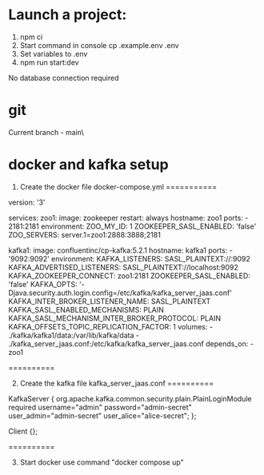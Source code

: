 # Launch a project:

1.  npm ci
2.  Start command in console cp .example.env .env
3.  Set variables to .env
4.  npm run start:dev

No database connection required

# git

Current branch - main\

# docker and kafka setup

1. Create the docker file docker-compose.yml
===========

version: '3'

services:
  zoo1:
    image: zookeeper
    restart: always
    hostname: zoo1
    ports:
      - 2181:2181
    environment:
      ZOO_MY_ID: 1
      ZOOKEEPER_SASL_ENABLED: 'false'
      ZOO_SERVERS: server.1=zoo1:2888:3888;2181

  kafka1:
    image: confluentinc/cp-kafka:5.2.1
    hostname: kafka1
    ports:
      - '9092:9092'
    environment:
      KAFKA_LISTENERS: SASL_PLAINTEXT://:9092
      KAFKA_ADVERTISED_LISTENERS: SASL_PLAINTEXT://localhost:9092
      KAFKA_ZOOKEEPER_CONNECT: zoo1:2181
      ZOOKEEPER_SASL_ENABLED: 'false'
      KAFKA_OPTS: '-Djava.security.auth.login.config=/etc/kafka/kafka_server_jaas.conf'
      KAFKA_INTER_BROKER_LISTENER_NAME: SASL_PLAINTEXT
      KAFKA_SASL_ENABLED_MECHANISMS: PLAIN
      KAFKA_SASL_MECHANISM_INTER_BROKER_PROTOCOL: PLAIN
      KAFKA_OFFSETS_TOPIC_REPLICATION_FACTOR: 1
    volumes:
      - ./kafka/kafka1/data:/var/lib/kafka/data
      - ./kafka_server_jaas.conf:/etc/kafka/kafka_server_jaas.conf
    depends_on:
      - zoo1
      
==========

2. Create the kafka file kafka_server_jaas.conf
==========

KafkaServer {
   org.apache.kafka.common.security.plain.PlainLoginModule required
   username="admin"
   password="admin-secret"
   user_admin="admin-secret"
   user_alice="alice-secret";
};

Client {};

==========

3. Start docker use command "docker compose up"

